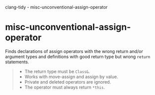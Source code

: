 clang-tidy - misc-unconventional-assign-operator

</div>

# misc-unconventional-assign-operator

Finds declarations of assign operators with the wrong return and/or
argument types and definitions with good return type but wrong `return`
statements.

> - The return type must be `Class&`.
> - Works with move-assign and assign by value.
> - Private and deleted operators are ignored.
> - The operator must always return `*this`.
